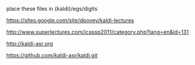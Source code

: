 place these files in {kaldi}/egs/digits

https://sites.google.com/site/dpovey/kaldi-lectures

http://www.superlectures.com/icassp2011/category.php?lang=en&id=131 


http://kaldi-asr.org

https://github.com/kaldi-asr/kaldi.git
